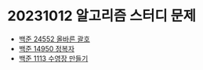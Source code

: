# 20231012 알고리즘 스터디 문제

- [백준 24552 올바른 괄호](https://www.acmicpc.net/problem/24552)
- [백준 14950 정복자](https://www.acmicpc.net/problem/14950)
- [백준 1113 수영장 만들기](https://www.acmicpc.net/problem/1113)
